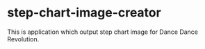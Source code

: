 # step-chart-image-creator

This is application which output step chart image for Dance Dance Revolution.

